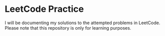 # LeetCode Practice 

I will be documenting my solutions to the attempted problems in LeetCode. Please note that this repository is only for learning purposes.